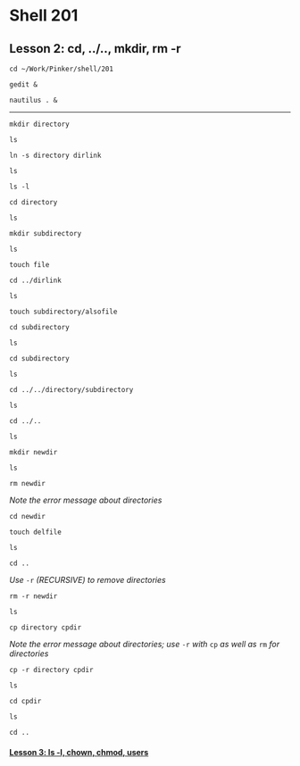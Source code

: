 # Shell 201
## Lesson 2: cd, ../.., mkdir, rm -r

`cd ~/Work/Pinker/shell/201`

`gedit &`

`nautilus . &`
___

`mkdir directory`

`ls`

`ln -s directory dirlink`

`ls`

`ls -l`

`cd directory`

`ls`

`mkdir subdirectory`

`ls`

`touch file`

`cd ../dirlink`

`ls`

`touch subdirectory/alsofile`

`cd subdirectory`

`ls`

`cd subdirectory`

`ls`

`cd ../../directory/subdirectory`

`ls`

`cd ../..`

`ls`

`mkdir newdir`

`ls`

`rm newdir`

*Note the error message about directories*

`cd newdir`

`touch delfile`

`ls`

`cd ..`

*Use* `-r` *(RECURSIVE) to remove directories*

`rm -r newdir`

`ls`

`cp directory cpdir`

*Note the error message about directories; use* `-r` *with* `cp` *as well as* `rm` *for directories*

`cp -r directory cpdir`

`ls`

`cd cpdir`

`ls`

`cd ..`

#### [Lesson 3: ls -l, chown, chmod, users](https://github.com/inkVerb/pinker/blob/master/201-shell/Lesson-03.md)
